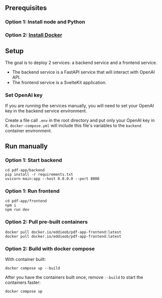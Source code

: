 ## Prerequisites

### Option 1: Install node and Python

### Option 2: [Install Docker](https://docs.docker.com/engine/install/)

## Setup

The goal is to deploy 2 services: a backend service and a frontend service.
- The backend service is a FastAPI service that will interact with OpenAI API.
- The frontend service is a SvelteKit application.

### Set OpenAI key

If you are running the services manually, you will need to set your OpenAI key in the backend service environment.

Create a file call `.env` in the root directory and put only your OpenAI key in it.
`docker-compose.yml` will include this file's variables to the `backend` container environment.

## Run manually

### Option 1: Start backend
```
cd pdf-app/backend
pip install -r requirements.txt
uvicorn main:app --host 0.0.0.0 --port 8000
```

### Option 1: Run frontend
```
cd pdf-app/frontend
npm i
npm run dev
```


### Option 2: Pull pre-built containers

```
docker pull docker.io/eddieob/pdf-app-frontend:latest
docker pull docker.io/eddieob/pdf-app-frontend:latest
```

### Option 2: Build with docker compose

With container built:
```
docker compose up --build
```

After you have the containers built once, remove `--build` to start the containers faster:
```
docker compose up
```
